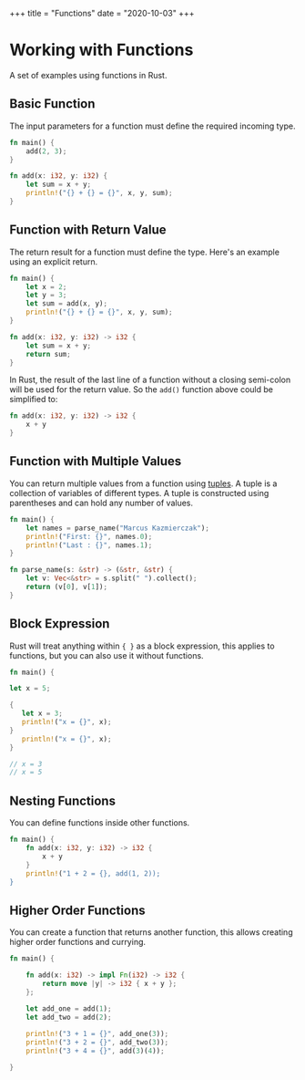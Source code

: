 +++
title = "Functions"
date = "2020-10-03"
+++

# Working with Functions

A set of examples using functions in Rust.

## Basic Function

The input parameters for a function must define the required incoming type.

```rs
fn main() {
    add(2, 3);
}

fn add(x: i32, y: i32) {
    let sum = x + y;
    println!("{} + {} = {}", x, y, sum);
}
```

## Function with Return Value

The return result for a function must define the type. Here's an example using an explicit return.

```rs
fn main() {
    let x = 2;
    let y = 3;
    let sum = add(x, y);
    println!("{} + {} = {}", x, y, sum);
}

fn add(x: i32, y: i32) -> i32 {
    let sum = x + y;
    return sum;
}
```

In Rust, the result of the last line of a function without a closing semi-colon will be used for the return value. So the `add()` function above could be simplified to:

```rs
fn add(x: i32, y: i32) -> i32 {
    x + y
}
```

## Function with Multiple Values

You can return multiple values from a function using [tuples](https://doc.rust-lang.org/stable/std/primitive.tuple.html). A tuple is a collection of variables of different types. A tuple is constructed using parentheses and can hold any number of values.

```rs
fn main() {
    let names = parse_name("Marcus Kazmierczak");
    println!("First: {}", names.0);
    println!("Last : {}", names.1);
}

fn parse_name(s: &str) -> (&str, &str) {
    let v: Vec<&str> = s.split(" ").collect();
    return (v[0], v[1]);
}
```

## Block Expression

Rust will treat anything within `{ }` as a block expression, this applies to functions, but you can also use it without functions.

```rs
fn main() {

let x = 5;

{
   let x = 3;
   println!("x = {}", x);
}
   println!("x = {}", x);
}

// x = 3
// x = 5
```

## Nesting Functions

You can define functions inside other functions.

```rs
fn main() {
    fn add(x: i32, y: i32) -> i32 {
        x + y
    }
    println!("1 + 2 = {}, add(1, 2));
}
```

## Higher Order Functions

You can create a function that returns another function, this allows creating higher order functions and currying.

```rs
fn main() {

    fn add(x: i32) -> impl Fn(i32) -> i32 {
        return move |y| -> i32 { x + y };
    };

    let add_one = add(1);
    let add_two = add(2);
    
    println!("3 + 1 = {}", add_one(3));
    println!("3 + 2 = {}", add_two(3));
    println!("3 + 4 = {}", add(3)(4));

}
```
